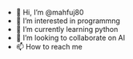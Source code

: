 - 👋 Hi, I’m @mahfuj80
- 👀 I’m interested in programmng
- 🌱 I’m currently learning python
- 💞️ I’m looking to collaborate on AI
- 📫 How to reach me 

